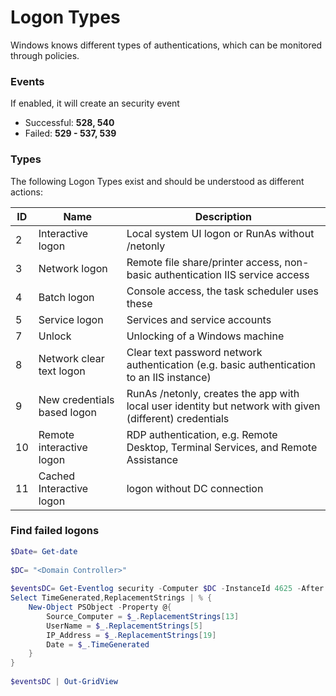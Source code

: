 # Logon Types
Windows knows different types of authentications, which can be monitored through policies.

### Events
If enabled, it will create an security event
* Successful: **528, 540**
* Failed: **529 - 537, 539**

### Types
The following Logon Types exist and should be understood as different actions:

ID | Name | Description
---|------|------------
2 | Interactive logon | Local system UI logon or RunAs without /netonly
3 | Network logon | Remote file share/printer access, non-basic authentication IIS service access
4 | Batch logon | Console access, the task scheduler uses these
5 | Service logon | Services and service accounts
7 | Unlock | Unlocking of a Windows machine
8 | Network clear text logon | Clear text password network authentication (e.g. basic authentication to an IIS instance)
9 | New credentials based logon | RunAs /netonly, creates the app with local user identity but network with given (different) credentials
10 | Remote interactive logon | RDP authentication, e.g. Remote Desktop, Terminal Services, and Remote Assistance
11 | Cached Interactive logon | logon without DC connection

### Find failed logons 
```powershell
$Date= Get-date     
 
$DC= "<Domain Controller>" 
 
$eventsDC= Get-Eventlog security -Computer $DC -InstanceId 4625 -After (Get-Date).AddDays(-1) | `
Select TimeGenerated,ReplacementStrings | % { 
    New-Object PSObject -Property @{ 
        Source_Computer = $_.ReplacementStrings[13] 
        UserName = $_.ReplacementStrings[5] 
        IP_Address = $_.ReplacementStrings[19] 
        Date = $_.TimeGenerated 
    } 
} 
    
$eventsDC | Out-GridView
```
